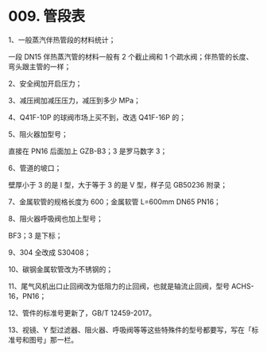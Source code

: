# 009. 管段表

1、一般蒸汽伴热管段的材料统计；

一段 DN15 伴热蒸汽管的材料一般有 2 个截止阀和 1 个疏水阀；伴热管的长度、弯头跟主管的一样；

2、安全阀加开启压力；

3、减压阀加减压压力，减压到多少 MPa；

4、Q41F-10P 的球阀市场上买不到，改选 Q41F-16P 的；

5、阻火器加型号；

直接在 PN16 后面加上 GZB-B3；3 是罗马数字 3；

6、管道的坡口；

壁厚小于 3 的是 I 型，大于等于 3 的是 V 型，样子见 GB50236 附录；

7、金属软管的规格长度为 600；金属软管 L=600mm DN65 PN16；

8、阻火器呼吸阀也加上型号；

BF3；3 是下标；

9、304 全改成 S30408；

10、碳钢金属软管改为不锈钢的；

11、尾气风机出口止回阀改为低阻力的止回阀，也就是轴流止回阀，型号 ACHS-16，PN16；

12、管件的标准号更新了，GB/T 12459-2017。

13、视镜、Y 型过滤器、阻火器、呼吸阀等等这些特殊件的型号都要写，写在「标准号和图号」那一栏。

